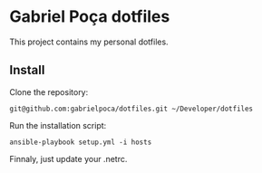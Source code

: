 # Gabriel Poça dotfiles

This project contains my personal dotfiles.

## Install

Clone the repository:

    git@github.com:gabrielpoca/dotfiles.git ~/Developer/dotfiles

Run the installation script:

    ansible-playbook setup.yml -i hosts

Finnaly, just update your .netrc.
